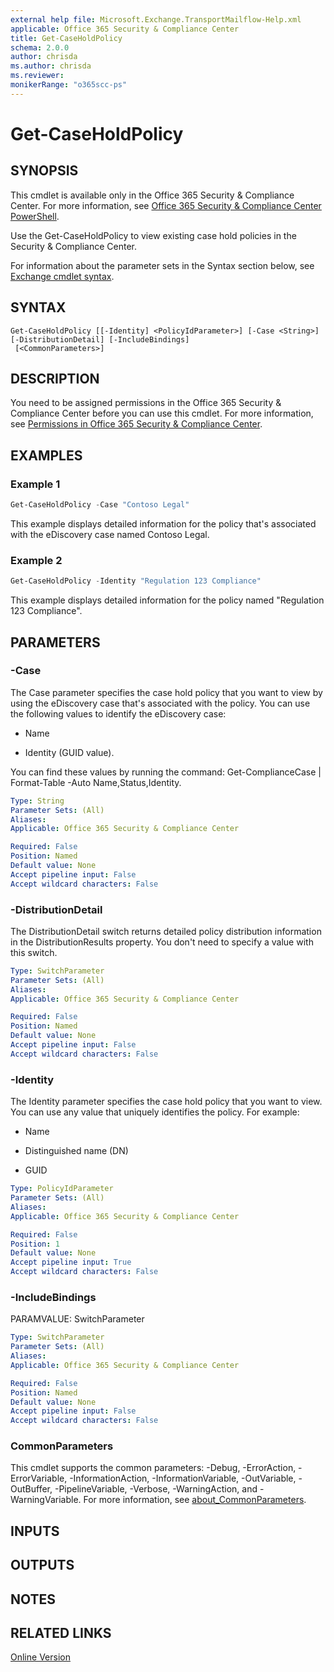 ```yaml
---
external help file: Microsoft.Exchange.TransportMailflow-Help.xml
applicable: Office 365 Security & Compliance Center
title: Get-CaseHoldPolicy
schema: 2.0.0
author: chrisda
ms.author: chrisda
ms.reviewer:
monikerRange: "o365scc-ps"
---
```


# Get-CaseHoldPolicy

## SYNOPSIS
This cmdlet is available only in the Office 365 Security & Compliance Center. For more information, see [Office 365 Security & Compliance Center PowerShell](https://docs.microsoft.com/powershell/exchange/office-365-scc/office-365-scc-powershell).

Use the Get-CaseHoldPolicy to view existing case hold policies in the Security & Compliance Center.

For information about the parameter sets in the Syntax section below, see [Exchange cmdlet syntax](https://docs.microsoft.com/powershell/exchange/exchange-server/exchange-cmdlet-syntax).

## SYNTAX

```
Get-CaseHoldPolicy [[-Identity] <PolicyIdParameter>] [-Case <String>] [-DistributionDetail] [-IncludeBindings]
 [<CommonParameters>]
```

## DESCRIPTION
You need to be assigned permissions in the Office 365 Security & Compliance Center before you can use this cmdlet. For more information, see [Permissions in Office 365 Security & Compliance Center](https://go.microsoft.com/fwlink/p/?LinkId=511920).

## EXAMPLES

### Example 1
```powershell
Get-CaseHoldPolicy -Case "Contoso Legal"
```

This example displays detailed information for the policy that's associated with the eDiscovery case named Contoso Legal.

### Example 2
```powershell
Get-CaseHoldPolicy -Identity "Regulation 123 Compliance"
```

This example displays detailed information for the policy named "Regulation 123 Compliance".

## PARAMETERS

### -Case
The Case parameter specifies the case hold policy that you want to view by using the eDiscovery case that's associated with the policy. You can use the following values to identify the eDiscovery case:

- Name

- Identity (GUID value).

You can find these values by running the command: Get-ComplianceCase | Format-Table -Auto Name,Status,Identity.

```yaml
Type: String
Parameter Sets: (All)
Aliases:
Applicable: Office 365 Security & Compliance Center

Required: False
Position: Named
Default value: None
Accept pipeline input: False
Accept wildcard characters: False
```

### -DistributionDetail
The DistributionDetail switch returns detailed policy distribution information in the DistributionResults property. You don't need to specify a value with this switch.

```yaml
Type: SwitchParameter
Parameter Sets: (All)
Aliases:
Applicable: Office 365 Security & Compliance Center

Required: False
Position: Named
Default value: None
Accept pipeline input: False
Accept wildcard characters: False
```

### -Identity
The Identity parameter specifies the case hold policy that you want to view. You can use any value that uniquely identifies the policy. For example:

- Name

- Distinguished name (DN)

- GUID

```yaml
Type: PolicyIdParameter
Parameter Sets: (All)
Aliases:
Applicable: Office 365 Security & Compliance Center

Required: False
Position: 1
Default value: None
Accept pipeline input: True
Accept wildcard characters: False
```

### -IncludeBindings
PARAMVALUE: SwitchParameter

```yaml
Type: SwitchParameter
Parameter Sets: (All)
Aliases:
Applicable: Office 365 Security & Compliance Center

Required: False
Position: Named
Default value: None
Accept pipeline input: False
Accept wildcard characters: False
```

### CommonParameters
This cmdlet supports the common parameters: -Debug, -ErrorAction, -ErrorVariable, -InformationAction, -InformationVariable, -OutVariable, -OutBuffer, -PipelineVariable, -Verbose, -WarningAction, and -WarningVariable. For more information, see [about_CommonParameters](https://go.microsoft.com/fwlink/p/?LinkID=113216).

## INPUTS

###  

## OUTPUTS

###  

## NOTES

## RELATED LINKS

[Online Version](https://docs.microsoft.com/powershell/module/exchange/policy-and-compliance-ediscovery/get-caseholdpolicy)
